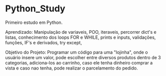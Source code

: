 # Python_Study

Primeiro estudo em Python.

Aprendizado: Manipulação de variaveis, POO, iteraveis, percorrer dict's e listas, conhecimento dos loops FOR e WHILE,
prints e inputs, validações, funções, IF's e derivados, try except,

Objetivo do Projeto: Programar um código para uma "lojinha", onde o usuário insere um valor, pode escolher entre diversos produtos dentro de 3 categorias, adiciona-los ao carrinho, caso ele tenha dinheiro comprar a vista e caso nao tenha, pode realizar o parcelamento do pedido.
 
